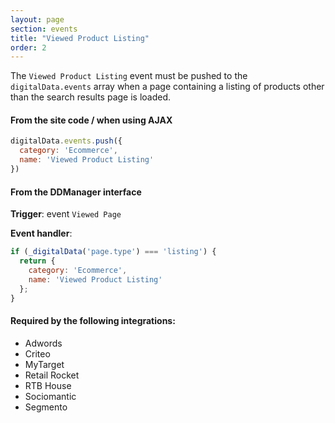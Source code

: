 ```yaml
---
layout: page
section: events
title: "Viewed Product Listing"
order: 2
---
```

The `Viewed Product Listing` event must be pushed to the `digitalData.events` array when a page containing a listing of products other than the search results page is loaded.

#### From the site code / when using AJAX
```javascript
digitalData.events.push({
  category: 'Ecommerce',
  name: 'Viewed Product Listing'
})
```


#### From the DDManager interface
**Trigger**: event `Viewed Page`

**Event handler**:

```javascript
if (_digitalData('page.type') === 'listing') {
  return {
    category: 'Ecommerce',
    name: 'Viewed Product Listing'
  };
}
```

#### Required by the following integrations:
* Adwords
* Criteo
* MyTarget
* Retail Rocket
* RTB House
* Sociomantic
* Segmento
